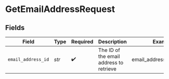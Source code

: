 # GetEmailAddressRequest


## Fields

| Field                                   | Type                                    | Required                                | Description                             | Example                                 |
| --------------------------------------- | --------------------------------------- | --------------------------------------- | --------------------------------------- | --------------------------------------- |
| `email_address_id`                      | *str*                                   | :heavy_check_mark:                      | The ID of the email address to retrieve | email_address_id_example                |